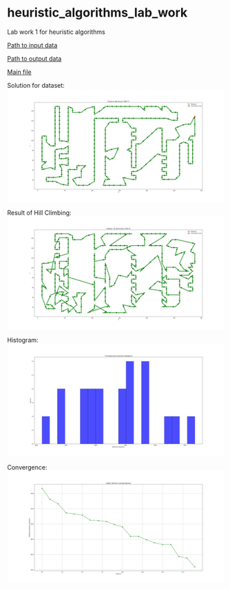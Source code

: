 # heuristic_algorithms_lab_work
Lab work 1 for heuristic algorithms

[Path to input data](../../data/lab_1/input)

[Path to output data](../../data/lab_1/output)

[Main file](main.py)

Solution for dataset:
![solution](../../data/lab_1/output/Solution.png)

Result of Hill Climbing:
![result](../../data/lab_1/output/Hill_Climbing.png)

Histogram:
![histogram](../../data/lab_1/output/Histogram.png)

Convergence:
![convergence](../../data/lab_1/output/Convergence.png)
